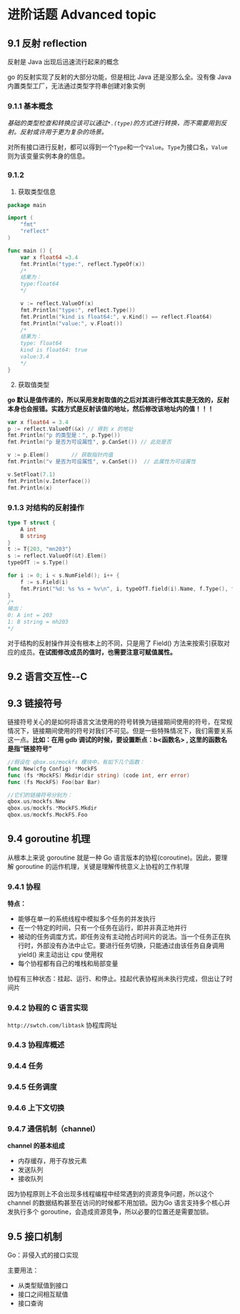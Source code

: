 # 进阶话题 Advanced topic

## 9.1 反射 reflection

反射是 Java 出现后迅速流行起来的概念

go 的反射实现了反射的大部分功能，但是相比 Java 还是没那么全。没有像 Java 内置类型工厂，无法通过类型字符串创建对象实例

### 9.1.1 基本概念

*基础的类型检查和转换应该可以通过`*.(type)`的方式进行转换，而不需要用到反射。反射或许用于更为复杂的场景。*

对所有接口进行反射，都可以得到一个`Type`和一个`Value`。`Type`为接口名，`Value`则为该变量实例本身的信息。

### 9.1.2 

1. 获取类型信息
```go
package main

import (
    "fmt"
    "reflect"
)

func main () {
    var x float64 =3.4
    fmt.Println("type:", reflect.TypeOf(x))
    /*
    结果为：
    type:float64
    */

    v := reflect.ValueOf(x)
    fmt.Println("type:", reflect.Type())
    fmt.Println("kind is float64:", v.Kind() == reflect.Float64)
    fmt.Println("value:", v.Float())
    /*
    结果为：
    type: float64
    kind is float64: true
    value:3.4
    */
}
```

2. 获取值类型

**go 默认是值传递的，所以采用发射取值的之后对其进行修改其实是无效的，反射本身也会报错。实践方式是反射该值的地址，然后修改该地址内的值！！！**

```go
var x float64 = 3.4
p := reflect.ValueOf(&x) // 得到 x 的地址
fmt.Println("p 的类型是：", p.Type())
fmt.Println("p 是否为可设属性", p.CanSet()) // 此处是否

v := p.Elem()       // 获取指针内值
fmt.Println("v 是否为可设属性", v.CanSet())  // 此属性为可设属性

v.SetFloat(7.1)
fmt.Println(v.Interface())
fmt.Println(x)
```

### 9.1.3 对结构的反射操作

```go
type T struct {
    A int
    B string
}
t := T{203, "mn203"}
s := reflect.ValueOf(&t).Elem()
typeOfT := s.Type()

for i := 0; i < s.NumField(); i++ {
    f := s.Field(i)
    fmt.Print("%d: %s %s = %v\n", i, typeOfT.field(i).Name, f.Type(), f.Interface())
}
/*
输出：
0: A int = 203
1: B string = mh203
*/
```

对于结构的反射操作并没有根本上的不同，只是用了 Field() 方法来按索引获取对应的成员。**在试图修改成员的值时，也需要注意可赋值属性。**

## 9.2 语言交互性--C

## 9.3 链接符号

链接符号关心的是如何将语言文法使用的符号转换为链接期间使用的符号，在常规情况下，链接期间使用的符号对我们不可见。但是一些特殊情况下，我们需要关系这一点。**比如：在用 gdb 调试的时候，要设置断点：b<函数名> , 这里的函数名是指“链接符号”**

```go
//假设在 qbox.us/mockfs 模块中，有如下几个函数：
func New(cfg Config) *MockFS
func (fs *MockFS) Mkdir(dir string) (code int, err error)
func (fs MockFS) Foo(bar Bar)

//它们的链接符号分别为：
qbox.us/mockfs.New
qbox.us/mockfs.*MockFS.Mkdir
qbox.us/mockfs.MockFS.Foo
```

## 9.4 goroutine 机理

从根本上来说 goroutine 就是一种 Go 语言版本的协程(coroutine)。因此，要理解 goroutine 的运作机理，关键是理解传统意义上协程的工作机理

### 9.4.1 协程

**特点：**

+ 能够在单一的系统线程中模拟多个任务的并发执行
+ 在一个特定的时间，只有一个任务在运行，即并非真正地并行
+ 被动的任务调度方式，即任务没有主动抢占时间片的说法。当一个任务正在执行时，外部没有办法中止它。要进行任务切换，只能通过由该任务自身调用 yield() 来主动出让 cpu 使用权
+ 每个协程都有自己的堆栈和局部变量

协程有三种状态：挂起、运行、和停止。挂起代表协程尚未执行完成，但出让了时间片

### 9.4.2 协程的 C 语言实现

`http://swtch.com/libtask` 协程库网址  

### 9.4.3 协程库概述

### 9.4.4 任务

### 9.4.5 任务调度

### 9.4.6 上下文切换

### 9.4.7 通信机制（channel）

**channel 的基本组成**
+ 内存缓存，用于存放元素
+ 发送队列
+ 接收队列

因为协程原则上不会出现多线程编程中经常遇到的资源竞争问题，所以这个 channel 的数据结构甚至在访问的时候都不用加锁。因为Go 语言支持多个核心并发执行多个 goroutine，会造成资源竞争，所以必要的位置还是需要加锁。

## 9.5 接口机制

Go：非侵入式的接口实现

主要用法：
+ 从类型赋值到接口
+ 接口之间相互赋值
+ 接口查询

